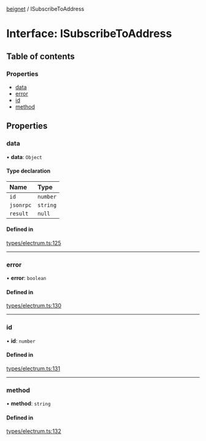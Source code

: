 [beignet](../README.md) / ISubscribeToAddress

# Interface: ISubscribeToAddress

## Table of contents

### Properties

- [data](ISubscribeToAddress.md#data)
- [error](ISubscribeToAddress.md#error)
- [id](ISubscribeToAddress.md#id)
- [method](ISubscribeToAddress.md#method)

## Properties

### data

• **data**: `Object`

#### Type declaration

| Name | Type |
| :------ | :------ |
| `id` | `number` |
| `jsonrpc` | `string` |
| `result` | ``null`` |

#### Defined in

[types/electrum.ts:125](https://github.com/synonymdev/beignet/blob/05d5011/src/types/electrum.ts#L125)

___

### error

• **error**: `boolean`

#### Defined in

[types/electrum.ts:130](https://github.com/synonymdev/beignet/blob/05d5011/src/types/electrum.ts#L130)

___

### id

• **id**: `number`

#### Defined in

[types/electrum.ts:131](https://github.com/synonymdev/beignet/blob/05d5011/src/types/electrum.ts#L131)

___

### method

• **method**: `string`

#### Defined in

[types/electrum.ts:132](https://github.com/synonymdev/beignet/blob/05d5011/src/types/electrum.ts#L132)
